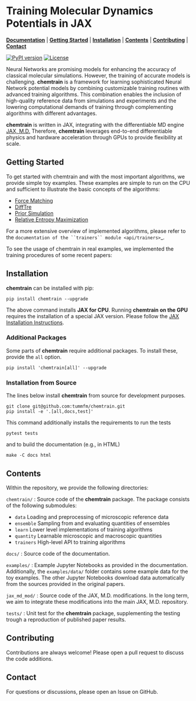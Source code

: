 # Training Molecular Dynamics Potentials in JAX

[**Documentation**](https://chemtrain.readthedocs.io/en/latest/) | [**Getting Started**](#getting-started) | [**Installation**](#installation) | [**Contents**](#contents) | [**Contributing**](#contributing)
| [**Contact**](#contact)

[![PyPI version](https://badge.fury.io/py/chemtrain.svg)](https://badge.fury.io/py/chemtrain)
[![License](https://img.shields.io/badge/License-Apache_2.0-blue.svg)](https://opensource.org/licenses/Apache-2.0)

Neural Networks are promising models for enhancing the accuracy of classical molecular
simulations. However, the training of accurate models is challenging.
**chemtrain** is a framework for learning sophisticated Neural Network potential
models by combining customizable training routines with advanced training
algorithms.
This combination enables the inclusion of high-quality reference data from
simulations and experiments and the lowering computational demands of training
through complementing algorithms with different advantages.

**chemtrain** is written in JAX, integrating with the differentiable MD engine
[JAX, M.D.](https://github.com/jax-md/jax-md)
Therefore, **chemtrain** leverages end-to-end differentiable
physics and hardware acceleration through GPUs to provide flexibility at scale.


## Getting Started

To get started with chemtrain and with the most important algorithms,
we provide simple toy examples.
These examples are simple to run on the CPU and sufficient to illustrate the basic
concepts of the algorithms:

- [Force Matching](./examples/force_matching.ipynb)
- [DiffTre](./examples/difftre.ipynb)
- [Prior Simulation](./examples/prior_simulation.ipynb)
- [Relative Entropy Maximization](./examples/relative_entropy.ipynb)

For a more extensive overview of implemented algorithms, please refer to the
`documentation of the ``trainers`` module <api/trainers>`_.

To see the usage of chemtrain in real examples, we implemented the training
procedures of some recent papers:



## Installation

**chemtrain** can be installed with pip:

```shell
pip install chemtrain --upgrade
```

The above command installs **JAX for CPU**.
Running **chemtrain on the GPU** requires the installation of a special JAX
version.
Please follow the
[JAX Installation Instructions](https://github.com/google/jax#installation).


### Additional Packages

Some parts of **chemtrain** require additional packages.
To install these, provide the `all` option.

```shell
pip install 'chemtrain[all]' --upgrade
```

### Installation from Source

The lines below install **chemtrain** from source for development purposes.

```shell
git clone git@github.com:tummfm/chemtrain.git
pip install -e '.[all,docs,test]'
```

This command additionally installs the requirements to run the tests

```shell
pytest tests
```

and to build the documentation (e.g., in HTML)

```shell
make -C docs html
```

## Contents

Within the repository, we provide the following directories:

``chemtrain/``
: Source code of the **chemtrain** package. The package consists of the
  following submodules:

  - ``data`` Loading and preprocessing of microscopic reference data
  - ``ensemble`` Sampling from and evaluating quantities of ensembles
  - ``learn`` Lower level implementations of training algorithms
  - ``quantity`` Learnable microscopic and macroscopic quantities
  - ``trainers`` High-level API to training algorithms

``docs/``
: Source code of the documentation.

``examples/``
: Example Jupyter Notebooks as provided in the documentation. Additionally,
  the ``examples/data/`` folder contains some example data for the toy examples.
  The other Jupyter Notebooks download data automatically from the sources
  provided in the original papers.

``jax_md_mod/``
: Source code of the JAX, M.D. modifications. In the long term, we aim to integrate these modifications into the main JAX, M.D. repository.

``tests/``
: Unit test for the **chemtrain** package, supplementing the testing trough
  a reproduction of published paper results.


## Contributing
Contributions are always welcome! Please open a pull request to discuss the code
additions.

## Contact
For questions or discussions, please open an Issue on GitHub.
